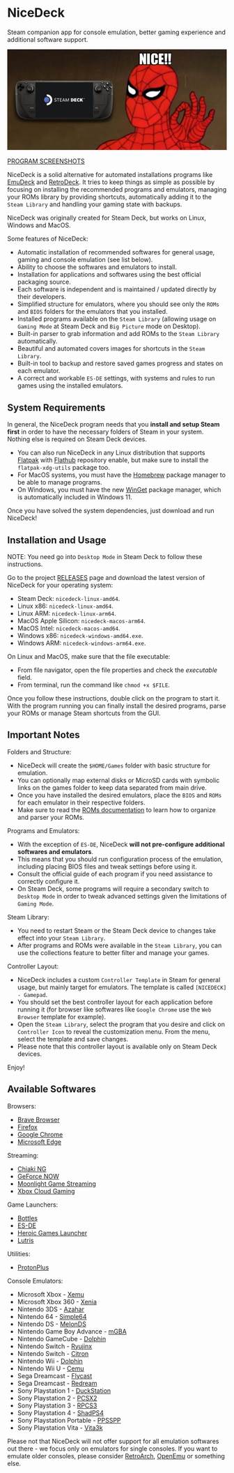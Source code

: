 # NiceDeck

Steam companion app for console emulation, better gaming experience and additional software support.

![Nice!](./nice.jpg?raw=true)

[PROGRAM SCREENSHOTS](./screenshots/)

NiceDeck is a solid alternative for automated installations programs like [EmuDeck](https://github.com/dragoonDorise/EmuDeck) and [RetroDeck](https://github.com/XargonWan/RetroDECK). It tries to keep things as simple as possible by focusing on installing the recommended programs and emulators, managing your ROMs library by providing shortcuts, automatically adding it to the ``Steam Library`` and handling your gaming state with backups. 

NiceDeck was originally created for Steam Deck, but works on Linux, Windows and MacOS.

Some features of NiceDeck:

- Automatic installation of recommended softwares for general usage, gaming and console emulation (see list below).
- Ability to choose the softwares and emulators to install.
- Installation for applications and softwares using the best official packaging source.
- Each software is independent and is maintained / updated directly by their developers.
- Simplified structure for emulators, where you should see only the ``ROMs`` and ``BIOS`` folders for the emulators that you installed.
- Installed programs available on the ``Steam Library`` (allowing usage on ``Gaming Mode`` at Steam Deck and ``Big Picture`` mode on Desktop).
- Built-in parser to grab information and add ROMs to the ``Steam Library`` automatically.
- Beautiful and automated covers images for shortcuts in the ``Steam Library``.
- Built-in tool to backup and restore saved games progress and states on each emulator.
- A correct and workable ``ES-DE`` settings, with systems and rules to run games using the installed emulators.

## System Requirements

In general, the NiceDeck program needs that you **install and setup Steam first** in order to have the necessary folders of Steam in your system. Nothing else is required on Steam Deck devices.

- You can also run NiceDeck in any Linux distribution that supports [Flatpak](https://flatpak.org/) with [Flathub](https://flathub.org) repository enable, but make sure to install the ``flatpak-xdg-utils`` package too.
- For MacOS systems, you must have the [Homebrew](https://brew.sh/) package manager to be able to manage programs. 
- On Windows, you must have the new [WinGet](https://github.com/microsoft/winget-cli) package manager, which is automatically included in Windows 11.

Once you have solved the system dependencies, just download and run NiceDeck!

## Installation and Usage

NOTE: You need go into ``Desktop Mode`` in Steam Deck to follow these instructions.

Go to the project [RELEASES](https://github.com/mateussouzaweb/nicedeck/releases) page and download the latest version of NiceDeck for your operating system:

- Steam Deck: ``nicedeck-linux-amd64``.
- Linux x86: ``nicedeck-linux-amd64``.
- Linux ARM: ``nicedeck-linux-arm64``.
- MacOS Apple Silicon: ``nicedeck-macos-arm64``.
- MacOS Intel: ``nicedeck-macos-amd64``.
- Windows x86: ``nicedeck-windows-amd64.exe``.
- Windows ARM: ``nicedeck-windows-arm64.exe``.

On Linux and MacOS, make sure that the file executable: 

- From file navigator, open the file properties and check the *executable* field.
- From terminal, run the command  like ``chmod +x $FILE``.

Once you follow these instructions, double click on the program to start it. With the program running you can finally install the desired programs, parse your ROMs or manage Steam shortcuts from the GUI.

## Important Notes

Folders and Structure:

- NiceDeck will create the ``$HOME/Games`` folder with basic structure for emulation.
- You can optionally map external disks or MicroSD cards with symbolic links on the games folder to keep data separated from main drive.
- Once you have installed the desired emulators, place the ``BIOS`` and ``ROMs`` for each emulator in their respective folders.
- Make sure to read the [ROMs documentation](docs/ROMs.md) to learn how to organize and parser your ROMs.

Programs and Emulators:

- With the exception of ``ES-DE``, NiceDeck **will not pre-configure additional softwares and emulators**.
- This means that you should run configuration process of the emulation, including placing BIOS files and tweak settings before using it. 
- Consult the official guide of each program if you need assistance to correctly configure it.
- On Steam Deck, some programs will require a secondary switch to ``Desktop Mode`` in order to tweak advanced settings given the limitations of ``Gaming Mode``. 

Steam Library:

- You need to restart Steam or the Steam Deck device to changes take effect into your ``Steam Library``.
- After programs and ROMs were available in the ``Steam Library``, you can use the collections feature to better filter and manage your games.

Controller Layout:

- NiceDeck includes a custom ``Controller Template`` in Steam for general usage, but mainly target for emulators. The template is called ``[NICEDECK] - Gamepad``.
- You should set the best controller layout for each application before running it (for browser like softwares like ``Google Chrome`` use the ``Web Browser`` template for example).
- Open the ``Steam Library``, select the program that you desire and click on ``Controller Icon`` to reveal the customization menu. From the menu, select the template and save changes.
- Please note that this controller layout is available only on Steam Deck devices.

Enjoy!

## Available Softwares

Browsers:

- [Brave Browser](https://brave.com)
- [Firefox](https://www.mozilla.org/en-US/firefox)
- [Google Chrome](https://www.google.com/intl/en_us/chrome)
- [Microsoft Edge](https://www.microsoft.com/en-us/edge)

Streaming:

- [Chiaki NG](https://streetpea.github.io/chiaki-ng)
- [GeForce NOW](https://www.nvidia.com/geforce-now)
- [Moonlight Game Streaming](https://moonlight-stream.org)
- [Xbox Cloud Gaming](https://www.xbox.com/cloud-gaming)

Game Launchers:

- [Bottles](https://usebottles.com)
- [ES-DE](https://es-de.org)
- [Heroic Games Launcher](https://heroicgameslauncher.com)
- [Lutris](https://lutris.net)

Utilities:

- [ProtonPlus](https://github.com/Vysp3r/ProtonPlus)

Console Emulators:

- Microsoft Xbox - [Xemu](https://xemu.app)
- Microsoft Xbox 360 - [Xenia](https://xenia.jp)
- Nintendo 3DS - [Azahar](https://azahar-emu.org)
- Nintendo 64 - [Simple64](https://simple64.github.io)
- Nintendo DS - [MelonDS](https://melonds.kuribo64.net)
- Nintendo Game Boy Advance - [mGBA](https://mgba.io)
- Nintendo GameCube - [Dolphin](https://dolphin-emu.org)
- Nintendo Switch - [Ryujinx](https://ryujinx.app)
- Nintendo Switch - [Citron](https://citron-emu.org)
- Nintendo Wii - [Dolphin](https://dolphin-emu.org)
- Nintendo Wii U - [Cemu](https://cemu.info)
- Sega Dreamcast - [Flycast](https://github.com/flyinghead/flycast)
- Sega Dreamcast - [Redream](https://redream.io)
- Sony Playstation 1 - [DuckStation](https://www.duckstation.org)
- Sony Playstation 2 - [PCSX2](https://pcsx2.net)
- Sony Playstation 3 - [RPCS3](https://rpcs3.net)
- Sony Playstation 4 - [ShadPS4](https://shadps4.net)
- Sony Playstation Portable - [PPSSPP](https://www.ppsspp.org)
- Sony Playstation Vita - [Vita3k](https://vita3k.org)

Please not that NiceDeck will not offer support for all emulation softwares out there - we focus only on emulators for single consoles. If you want to emulate older consoles, please consider [RetroArch](https://www.retroarch.com), [OpenEmu](https://openemu.org/) or something else.
